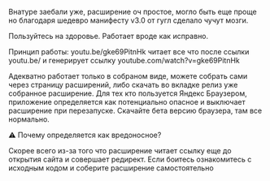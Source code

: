 Внатуре заебали уже, расширение оч простое, могло быть еще проще но благодаря шедевро манифесту v3.0 от гугл сделало чучут мозги.

Пользуйтесь на здоровье. Работает вроде как исправно.

Принцип работы:
youtu.be/gke69PitnHk читает все что после ссылки youtu.be/ и генерирует ссылку youtube.com/watch?v=gke69PitnHk

Адекватно работает только в собраном виде, можете собрать сами через страницу расширений, либо скачать во вкладке релиз уже собранное расширение.
Для тех кто пользуется Яндекс Браузером, приложение определяется как потенциально опасное и выключает расширение при перезапуске. Скачайте бета версию браузера, там все нормально.

⚠️ Почему определяется как вредоносное?

Скорее всего из-за того что расширение читает ссылку еще до открытия сайта и совершает редирект. Если боитесь ознакомитесь с исходным кодом и соберите расширение самостоятельно
